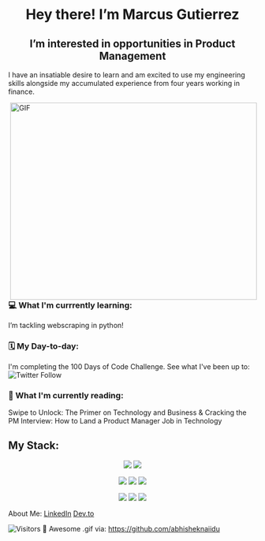 <h1 align="center"> Hey there! I’m Marcus Gutierrez </h1>


<h2 align="center"> I’m interested in opportunities in Product Management </h2>
<p> I have an insatiable desire to learn and am excited to use my engineering skills alongside my accumulated experience from four years working in finance. 
</p>
  
<img align="right" alt="GIF" src="https://github.com/abhisheknaiidu/abhisheknaiidu/blob/master/code.gif?raw=true" width="500" height="400" />
    
<h3> 💻  What I'm currrently learning: </h3> 
I’m tackling webscraping in python! 
<h3> 🗓 My Day-to-day: </h3>
I'm completing the 100 Days of Code Challenge. See what I've been up to: <img align="center" alt="Twitter Follow" src="https://img.shields.io/twitter/follow/CodesMgutierrez?style=social">
<h3> 📗 What I'm currently reading: </h3>
Swipe to Unlock: The Primer on Technology and Business & Cracking the PM Interview: How to Land a Product Manager Job in Technology 

<h2>My Stack: </h2>
<div align="center">

![](https://img.shields.io/badge/Language-Javascript-informational?style=flat&logo=javascript&logoColor=white&color=2bbc8a)
![](https://img.shields.io/badge/Language-Python-informational?style=flat&logo=python&logoColor=white&color=2bbc8a)

![](https://img.shields.io/badge/Framework-React.js-informational?style=flat&logo=react&logoColor=white&color=2bbc8a)
![](https://img.shields.io/badge/Framework-ReactNative-informational?style=flat&logo=react&logoColor=white&color=2bbc8a)
![](https://img.shields.io/badge/Framework-Express.js-informational?style=flat&logo=express&logoColor=white&color=2bbc8a)

![](https://img.shields.io/badge/Framework-Django-informational?style=flat&logo=django&logoColor=white&color=2bbc8a)
![](https://img.shields.io/badge/Tools-PostgreSQL-informational?style=flat&logo=postgresql&logoColor=white&color=2bbc8a)
![](https://img.shields.io/badge/Tools-MongoDB-informational?style=flat&logo=mongodb&logoColor=white&color=2bbc8a)
</div>




About Me:
<a href= "https://www.linkedin.com/feed/">LinkedIn</a>
<a href = "https://dev.to/mgtz505">Dev.to</a>


![Visitors](https://visitor-badge.glitch.me/badge?page_id=mgtz505/mgtz505)
👀
Awesome .gif via: https://github.com/abhisheknaiidu

<!---
mgtz505/mgtz505 is a ✨ special ✨ repository because its `README.md` (this file) appears on your GitHub profile.
You can click the Preview link to take a look at your changes.
--->
